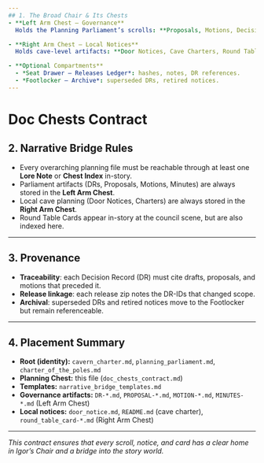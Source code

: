 ```yaml
---
## 1. The Broad Chair & Its Chests
- **Left Arm Chest — Governance**  
  Holds the Planning Parliament’s scrolls: **Proposals, Motions, Decision Records (DRs), Minutes**.  

- **Right Arm Chest — Local Notices**  
  Holds cave-level artifacts: **Door Notices, Cave Charters, Round Table Cards**.  

- **Optional Compartments**  
  - *Seat Drawer — Releases Ledger*: hashes, notes, DR references.  
  - *Footlocker — Archive*: superseded DRs, retired notices.  
---
```


# Doc Chests Contract

## 2. Narrative Bridge Rules
- Every overarching planning file must be reachable through at least one **Lore Note** or **Chest Index** in-story.  
- Parliament artifacts (DRs, Proposals, Motions, Minutes) are always stored in the **Left Arm Chest**.  
- Local cave planning (Door Notices, Charters) are always stored in the **Right Arm Chest**.  
- Round Table Cards appear in-story at the council scene, but are also indexed here.  

---

## 3. Provenance
- **Traceability**: each Decision Record (DR) must cite drafts, proposals, and motions that preceded it.  
- **Release linkage**: each release zip notes the DR-IDs that changed scope.  
- **Archival**: superseded DRs and retired notices move to the Footlocker but remain referenceable.  

---

## 4. Placement Summary
- **Root (identity):** `cavern_charter.md`, `planning_parliament.md`, `charter_of_the_poles.md`  
- **Planning Chest:** this file (`doc_chests_contract.md`)  
- **Templates:** `narrative_bridge_templates.md`  
- **Governance artifacts:** `DR-*.md`, `PROPOSAL-*.md`, `MOTION-*.md`, `MINUTES-*.md` (Left Arm Chest)  
- **Local notices:** `door_notice.md`, `README.md` (cave charter), `round_table_card-*.md` (Right Arm Chest)

---

*This contract ensures that every scroll, notice, and card has a clear home in Igor’s Chair and a bridge into the story world.*  
